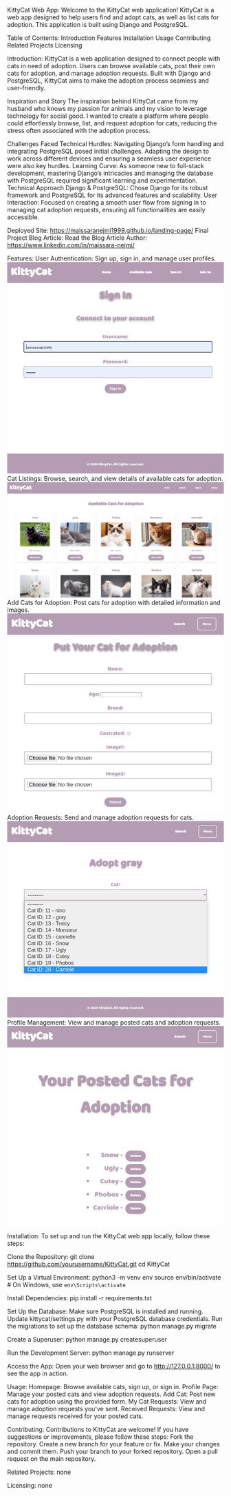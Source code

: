 KittyCat Web App:
Welcome to the KittyCat web application! KittyCat is a web app designed to help users find and adopt cats, as well as list cats for adoption. This application is built using Django and PostgreSQL.




Table of Contents:
Introduction
Features
Installation
Usage
Contributing
Related Projects
Licensing




Introduction:
KittyCat is a web application designed to connect people with cats in need of adoption. Users can browse available cats, post their own cats for adoption, and manage adoption requests. Built with Django and PostgreSQL, KittyCat aims to make the adoption process seamless and user-friendly.




Inspiration and Story
The inspiration behind KittyCat came from my husband who knows my passion for animals and my vision to leverage technology for social good. I wanted to create a platform where people could effortlessly browse, list, and request adoption for cats, reducing the stress often associated with the adoption process.

Challenges Faced
Technical Hurdles: Navigating Django’s form handling and integrating PostgreSQL posed initial challenges. Adapting the design to work across different devices and ensuring a seamless user experience were also key hurdles.
Learning Curve: As someone new to full-stack development, mastering Django’s intricacies and managing the database with PostgreSQL required significant learning and experimentation.
Technical Approach
Django & PostgreSQL: Chose Django for its robust framework and PostgreSQL for its advanced features and scalability.
User Interaction: Focused on creating a smooth user flow from signing in to managing cat adoption requests, ensuring all functionalities are easily accessible.




Deployed Site: https://maissaranejmi1999.github.io/landing-page/
Final Project Blog Article: Read the Blog Article
Author: https://www.linkedin.com/in/maissara-nejmi/





Features:
User Authentication: Sign up, sign in, and manage user profiles.
![KittyCat Screenshot](images/sign_in.png)
Cat Listings: Browse, search, and view details of available cats for adoption.
![KittyCat Screenshot](images/search.png)
Add Cats for Adoption: Post cats for adoption with detailed information and images.
![KittyCat Screenshot](images/add_cat.png)
Adoption Requests: Send and manage adoption requests for cats.
![KittyCat Screenshot](images/request.png)
Profile Management: View and manage posted cats and adoption requests.
![KittyCat Screenshot](images/posted_cats.png)




Installation:
To set up and run the KittyCat web app locally, follow these steps:

Clone the Repository:
git clone https://github.com/yourusername/KittyCat.git
cd KittyCat

Set Up a Virtual Environment:
python3 -m venv env
source env/bin/activate  # On Windows, use `env\Scripts\activate`

Install Dependencies:
pip install -r requirements.txt

Set Up the Database:
Make sure PostgreSQL is installed and running.
Update kittycat/settings.py with your PostgreSQL database credentials.
Run the migrations to set up the database schema:
python manage.py migrate

Create a Superuser:
python manage.py createsuperuser

Run the Development Server:
python manage.py runserver

Access the App: Open your web browser and go to http://127.0.0.1:8000/ to see the app in action.





Usage:
Homepage: Browse available cats, sign up, or sign in.
Profile Page: Manage your posted cats and view adoption requests.
Add Cat: Post new cats for adoption using the provided form.
My Cat Requests: View and manage adoption requests you've sent.
Received Requests: View and manage requests received for your posted cats.





Contributing:
Contributions to KittyCat are welcome! If you have suggestions or improvements, please follow these steps:
Fork the repository.
Create a new branch for your feature or fix.
Make your changes and commit them.
Push your branch to your forked repository.
Open a pull request on the main repository.




Related Projects: none




Licensing: none
